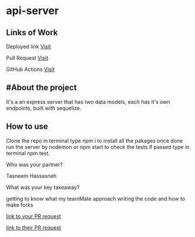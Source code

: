 # api-server

## Links of Work

Deployed link [Visit](https://api-server-h1zz.onrender.com/)

Pull Request [Visit](https://github.com/Haznto/api-server/pull/1)

GitHub Actions [Visit](https://github.com/Haznto/api-server/actions)

## #About the project

it's a an express server that has two data models, each has it's own endpoints, built with sequelize.

## How to use

Clone the repo in terminal type npm i to install all the pakages once done run the server by nodemon or npm start to check the tests if passed type in terminal npm test.


Who was your partner?

Tasneem Hassasneh

What was your key takeaway?

getting to know what my teamMate approach writing the code and how to make forks

[link to your PR request](https://github.com/TasneemHassasneh/api-server/pull/5)

[link to their PR request](https://github.com/Haznto/api-server/pull/4)
